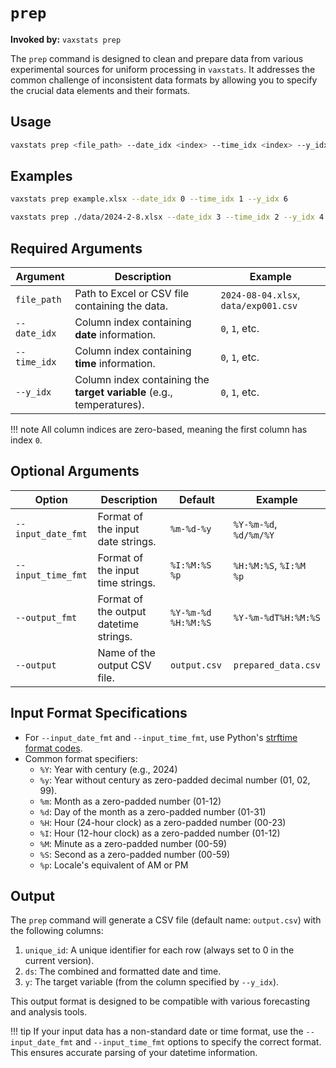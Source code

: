 # `prep`

**Invoked by:** `vaxstats prep`

The `prep` command is designed to clean and prepare data from various experimental sources for uniform processing in `vaxstats`. It addresses the common challenge of inconsistent data formats by allowing you to specify the crucial data elements and their formats.

## Usage

```bash
vaxstats prep <file_path> --date_idx <index> --time_idx <index> --y_idx <index> [options]
```

## Examples

```bash
vaxstats prep example.xlsx --date_idx 0 --time_idx 1 --y_idx 6
```

```bash
vaxstats prep ./data/2024-2-8.xlsx --date_idx 3 --time_idx 2 --y_idx 4 --input_date_fmt "%Y-%m-%d"
```

## Required Arguments

| Argument | Description | Example |
| -------- | ----------- | ------- |
| `file_path` | Path to Excel or CSV file containing the data. | `2024-08-04.xlsx`, `data/exp001.csv` |
| `--date_idx` | Column index containing **date** information. | `0`, `1`, etc. |
| `--time_idx` | Column index containing **time** information. | `0`, `1`, etc. |
| `--y_idx` | Column index containing the **target variable** (e.g., temperatures). | `0`, `1`, etc. |

!!! note
    All column indices are zero-based, meaning the first column has index `0`.

## Optional Arguments

| Option | Description | Default | Example |
| ------ | ----------- | ------- | ------- |
| `--input_date_fmt` | Format of the input date strings. | `%m-%d-%y` | `%Y-%m-%d`, `%d/%m/%Y` |
| `--input_time_fmt` | Format of the input time strings. | `%I:%M:%S %p` | `%H:%M:%S`, `%I:%M %p` |
| `--output_fmt` | Format of the output datetime strings. | `%Y-%m-%d %H:%M:%S` | `%Y-%m-%dT%H:%M:%S` |
| `--output` | Name of the output CSV file. | `output.csv` | `prepared_data.csv` |

## Input Format Specifications

-   For `--input_date_fmt` and `--input_time_fmt`, use Python's [strftime format codes](https://docs.python.org/3/library/datetime.html#strftime-and-strptime-format-codes).
-   Common format specifiers:
    -   `%Y`: Year with century (e.g., 2024)
    -   `%y`: Year without century as zero-padded decimal number (01, 02, 99).
    -   `%m`: Month as a zero-padded number (01-12)
    -   `%d`: Day of the month as a zero-padded number (01-31)
    -   `%H`: Hour (24-hour clock) as a zero-padded number (00-23)
    -   `%I`: Hour (12-hour clock) as a zero-padded number (01-12)
    -   `%M`: Minute as a zero-padded number (00-59)
    -   `%S`: Second as a zero-padded number (00-59)
    -   `%p`: Locale's equivalent of AM or PM

## Output

The `prep` command will generate a CSV file (default name: `output.csv`) with the following columns:

1.  `unique_id`: A unique identifier for each row (always set to 0 in the current version).
2.  `ds`: The combined and formatted date and time.
3.  `y`: The target variable (from the column specified by `--y_idx`).

This output format is designed to be compatible with various forecasting and analysis tools.

!!! tip
    If your input data has a non-standard date or time format, use the `--input_date_fmt` and `--input_time_fmt` options to specify the correct format. This ensures accurate parsing of your datetime information.
